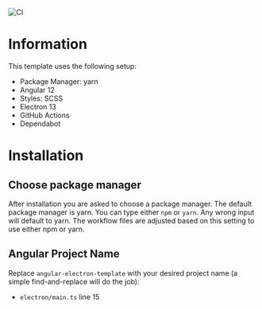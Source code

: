 ![CI](https://github.com/Thomas1664/angular-electron-template/actions/workflows/app.yml/badge.svg)

# Information
This template uses the following setup:

- Package Manager: yarn
- Angular 12
- Styles: SCSS
- Electron 13
- GitHub Actions
- Dependabot

# Installation

## Choose package manager
After installation you are asked to choose a package manager. The default package manager is yarn. You can type either `npm` or `yarn`. Any wrong input will default to yarn. The workflow files are adjusted based on this setting to use either npm or yarn.

## Angular Project Name
Replace `angular-electron-template` with your desired project name (a simple find-and-replace will do the job):

- `electron/main.ts` line 15